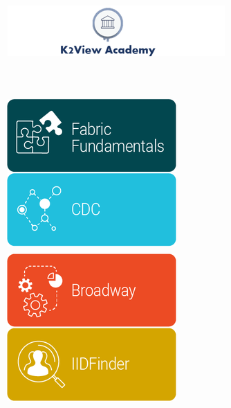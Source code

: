 ![image](/academy/images/academy_header.PNG)

<br></br>
<br></br>

[![<img align="center">](/academy/images/asset20.png)](/academy/Training_Level_1) ![<img align="center">](/academy/images/asset22.png)

[![<img align="center">](/academy/images/asset21.png)](/academy/Broadway/Training_Level_1) 
![<img align="center">](/academy/images/asset23.png)


